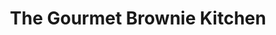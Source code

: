 ---
title: "The Gourmet Brownie Kitchen"
url: /devizes/the-gourmet-brownie-kitchen/
shop: Konditorei
---